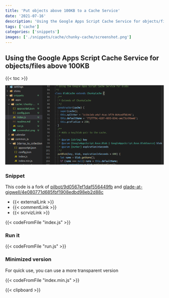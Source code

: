 ```yaml
---
title: 'Put objects above 100KB to a Cache Service'
date: '2021-07-16'
description: 'Using the Google Apps Script Cache Service for objects/files above 100KB.'
tags: ['cache']
categories: ['snippets']
images: ['./snippets/cache/chunky-cache/screenshot.png']
---
```


## Using the Google Apps Script Cache Service for objects/files above 100KB

{{< toc >}}

![Using the Google Apps Script Cache Service for objects above 100KB](./screenshot.png)

### Snippet

This code is a fork of [pilbot/9d0567ef1daf556449fb](https://gist.github.com/pilbot/9d0567ef1daf556449fb) and [glade-at-gigwell/4e080771d685fbf1908edbd98eb2d88c](https://gist.github.com/glade-at-gigwell/4e080771d685fbf1908edbd98eb2d88c)

- {{< externalLink >}}
- {{< commentLink >}}
- {{< scrvizLink >}}

{{< codeFromFile "index.js" >}}

### Run it

{{< codeFromFile "run.js" >}}

### Minimized version

For quick use, you can use a more transparent version

{{< codeFromFile "index.min.js" >}}

{{< clipboard >}}
